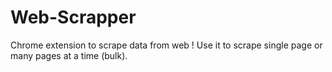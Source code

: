 # Web-Scrapper
 Chrome extension to scrape data from web ! 
 Use it to scrape single page or many pages at a time (bulk).

